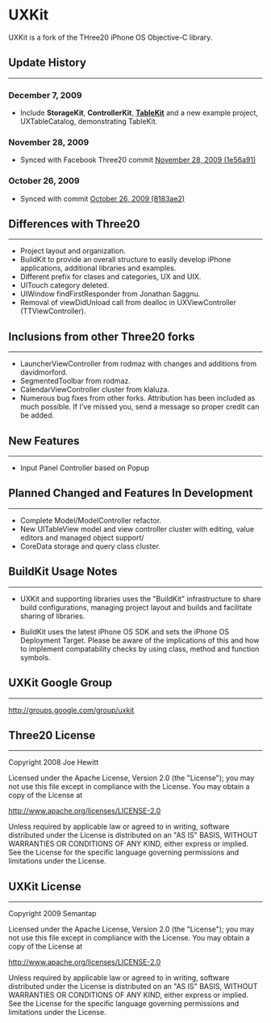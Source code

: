 # UXKit

UXKit is a fork of the THree20 iPhone OS Objective-C library.

## Update History

---

### December 7, 2009

- Include **StorageKit**, **ControllerKit**, [**TableKit**](http://github.com/davidmorford/TableKit) and a new example project, UXTableCatalog, demonstrating TableKit.

### November 28, 2009

- Synced with Facebook Three20 commit [November 28, 2009 (1e56a91)](http://github.com/facebook/three20/commit/1e56a91a4c67d6fde109f398544d533bc7191160)

### October 26, 2009

- Synced with commit [October 26, 2009 (8183ae2)](http://github.com/joehewitt/three20/commit/8183ae25528bbc575ab41a41227756f06c166240)


## Differences with Three20

---

* Project layout and organization.
* BuildKit to provide an overall structure to easily develop iPhone applications, additional libraries and examples.
* Different prefix for clases and categories, UX and UIX.
* UITouch category deleted.
* UIWindow findFirstResponder from Jonathan Saggnu.
* Removal of viewDidUnload call from dealloc in UXViewController (TTViewController).


## Inclusions from other Three20 forks

---

* LauncherViewController from rodmaz with changes and additions from davidmorford.
* SegmentedToolbar  from rodmaz.
* CalendarViewController cluster from klaluza.
* Numerous bug fixes from other forks. Attribution has been included as much possible. If I've missed you, send a message so proper credit can be added.


## New Features

---

* Input Panel Controller based on Popup


## Planned Changed and Features In Development

---

* Complete Model/ModelController refactor.
* New UITableView model and view controller cluster with editing, value editors and managed object support/
* CoreData storage and query class cluster.


## BuildKit Usage Notes

---

* UXKit and supporting libraries uses the "BuildKit" infrastructure to share build configurations, managing project layout and builds and facilitate sharing of libraries.

* BuildKit uses the latest iPhone OS SDK and sets the iPhone OS Deployment Target. Please be aware of the implications of this and how to implement compatability checks by using class, method and function symbols.



## UXKit Google Group

---

http://groups.google.com/group/uxkit


## Three20 License

---

Copyright 2008 Joe Hewitt
 
Licensed under the Apache License, Version 2.0 (the "License");
you may not use this file except in compliance with the License.
You may obtain a copy of the License at
 
   http://www.apache.org/licenses/LICENSE-2.0
 
Unless required by applicable law or agreed to in writing, software
distributed under the License is distributed on an "AS IS" BASIS,
WITHOUT WARRANTIES OR CONDITIONS OF ANY KIND, either express or implied.
See the License for the specific language governing permissions and
limitations under the License.

## UXKit License

---

Copyright 2009 Semantap
 
Licensed under the Apache License, Version 2.0 (the "License");
you may not use this file except in compliance with the License.
You may obtain a copy of the License at
 
   http://www.apache.org/licenses/LICENSE-2.0
 
Unless required by applicable law or agreed to in writing, software
distributed under the License is distributed on an "AS IS" BASIS,
WITHOUT WARRANTIES OR CONDITIONS OF ANY KIND, either express or implied.
See the License for the specific language governing permissions and
limitations under the License.
